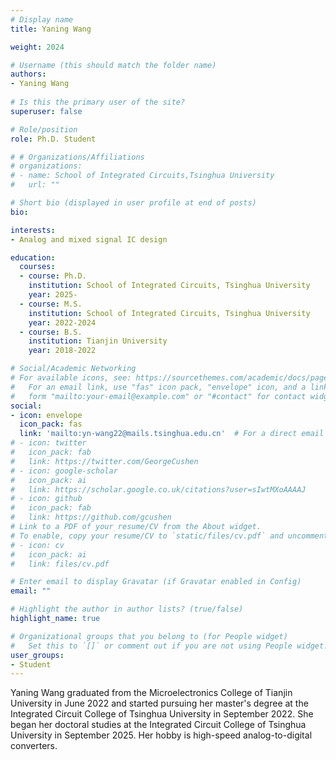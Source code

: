 ```yaml
---
# Display name
title: Yaning Wang

weight: 2024

# Username (this should match the folder name)
authors:
- Yaning Wang
 
# Is this the primary user of the site?
superuser: false

# Role/position
role: Ph.D. Student

# # Organizations/Affiliations
# organizations:
# - name: School of Integrated Circuits,Tsinghua University
#   url: ""

# Short bio (displayed in user profile at end of posts)
bio: 

interests:
- Analog and mixed signal IC design

education:
  courses:
  - course: Ph.D.
    institution: School of Integrated Circuits, Tsinghua University
    year: 2025-
  - course: M.S.
    institution: School of Integrated Circuits, Tsinghua University
    year: 2022-2024
  - course: B.S.
    institution: Tianjin University
    year: 2018-2022

# Social/Academic Networking
# For available icons, see: https://sourcethemes.com/academic/docs/page-builder/#icons
#   For an email link, use "fas" icon pack, "envelope" icon, and a link in the
#   form "mailto:your-email@example.com" or "#contact" for contact widget.
social:
- icon: envelope
  icon_pack: fas
  link: 'mailto:yn-wang22@mails.tsinghua.edu.cn'  # For a direct email link, use "mailto:test@example.org".
# - icon: twitter
#   icon_pack: fab
#   link: https://twitter.com/GeorgeCushen
# - icon: google-scholar
#   icon_pack: ai
#   link: https://scholar.google.co.uk/citations?user=sIwtMXoAAAAJ
# - icon: github
#   icon_pack: fab
#   link: https://github.com/gcushen
# Link to a PDF of your resume/CV from the About widget.
# To enable, copy your resume/CV to `static/files/cv.pdf` and uncomment the lines below.
# - icon: cv
#   icon_pack: ai
#   link: files/cv.pdf

# Enter email to display Gravatar (if Gravatar enabled in Config)
email: ""

# Highlight the author in author lists? (true/false)
highlight_name: true

# Organizational groups that you belong to (for People widget)
#   Set this to `[]` or comment out if you are not using People widget.
user_groups:
- Student
---
```


Yaning Wang graduated from the Microelectronics College of Tianjin University in June 2022 and started pursuing her master's degree at the Integrated Circuit College of Tsinghua University in September 2022. She began her doctoral studies at the Integrated Circuit College of Tsinghua University in September 2025. Her hobby is high-speed analog-to-digital converters.